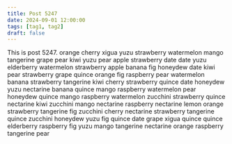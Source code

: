 ```yaml
---
title: Post 5247
date: 2024-09-01 12:00:00
tags: [tag1, tag2]
draft: false
---
```

This is post 5247.
orange
cherry
xigua
yuzu
strawberry
watermelon
mango
tangerine
grape
pear
kiwi
yuzu
pear
apple
strawberry
date
date
yuzu
elderberry
watermelon
strawberry
apple
banana
fig
honeydew
date
kiwi
pear
strawberry
grape
quince
orange
fig
raspberry
pear
watermelon
banana
strawberry
tangerine
kiwi
cherry
strawberry
quince
date
honeydew
yuzu
nectarine
banana
quince
mango
raspberry
watermelon
pear
honeydew
quince
mango
raspberry
watermelon
zucchini
strawberry
quince
nectarine
kiwi
zucchini
mango
nectarine
raspberry
nectarine
lemon
orange
strawberry
tangerine
fig
zucchini
cherry
nectarine
strawberry
tangerine
quince
zucchini
honeydew
yuzu
fig
quince
date
grape
xigua
quince
quince
elderberry
raspberry
fig
yuzu
mango
tangerine
nectarine
orange
raspberry
tangerine
pear
